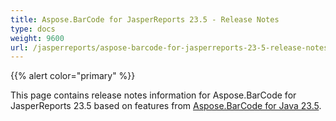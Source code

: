 ```yaml
---
title: Aspose.BarCode for JasperReports 23.5 - Release Notes
type: docs
weight: 9600
url: /jasperreports/aspose-barcode-for-jasperreports-23-5-release-notes/
---
```


{{% alert color="primary" %}} 

This page contains release notes information for Aspose.BarCode for JasperReports 23.5 based on features from [Aspose.BarCode for Java 23.5](https://downloads.aspose.com/barcode/java/new-releases/aspose.barcode-for-java-23.5/).



